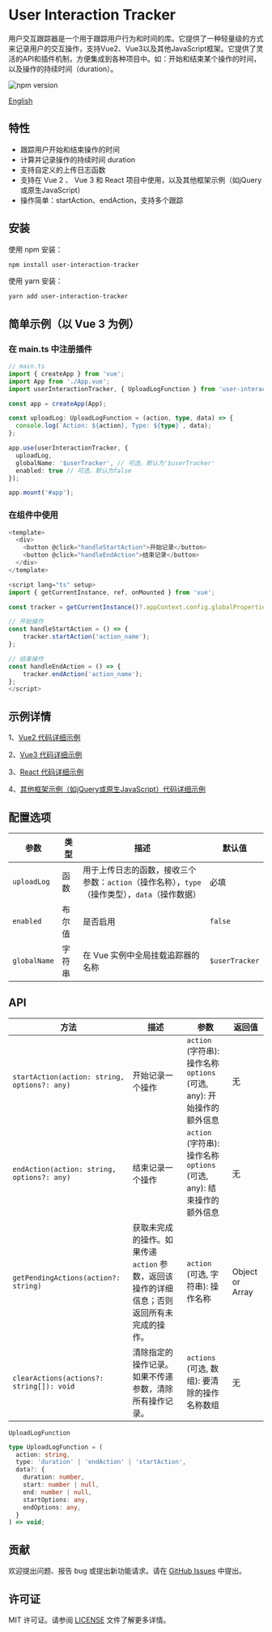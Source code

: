 # User Interaction Tracker

用户交互跟踪器是一个用于跟踪用户行为和时间的库。它提供了一种轻量级的方式来记录用户的交互操作，支持Vue2、Vue3以及其他JavaScript框架。它提供了灵活的API和插件机制，方便集成到各种项目中。如：开始和结束某个操作的时间，以及操作的持续时间（duration）。

![npm version](https://img.shields.io/npm/v/user-interaction-tracker)

[English](https://github.com/SailingCoder/user-interaction-tracker/blob/main/doc/README_EN.md)


## 特性

*   跟踪用户开始和结束操作的时间
*   计算并记录操作的持续时间 duration
*   支持自定义的上传日志函数
*   支持在 Vue 2 、 Vue 3 和 React 项目中使用，以及其他框架示例（如jQuery或原生JavaScript）
*   操作简单：startAction、endAction，支持多个跟踪

## 安装

使用 npm 安装：

```bash
npm install user-interaction-tracker
```

使用 yarn 安装：

```bash
yarn add user-interaction-tracker
```

## 简单示例（以 Vue 3 为例）

### 在 main.ts 中注册插件

```typescript
// main.ts
import { createApp } from 'vue';
import App from './App.vue';
import userInteractionTracker, { UploadLogFunction } from 'user-interaction-tracker';

const app = createApp(App);

const uploadLog: UploadLogFunction = (action, type, data) => {
  console.log(`Action: ${action}, Type: ${type}`, data);
};

app.use(userInteractionTracker, {
  uploadLog,
  globalName: '$userTracker', // 可选，默认为'$userTracker'
  enabled: true // 可选，默认为false
});

app.mount('#app');
```

### 在组件中使用

```js
<template>
  <div>
    <button @click="handleStartAction">开始记录</button>
    <button @click="handleEndAction">结束记录</button>
  </div>
</template>

<script lang="ts" setup>
import { getCurrentInstance, ref, onMounted } from 'vue';

const tracker = getCurrentInstance()?.appContext.config.globalProperties.$userTracker;

// 开始操作
const handleStartAction = () => {
    tracker.startAction('action_name');
};

// 结束操作
const handleEndAction = () => {
    tracker.endAction('action_name');
};
</script>
```

## 示例详情

1、[Vue2 代码详细示例](https://github.com/SailingCoder/user-interaction-tracker/blob/main/doc/README_CN_VUE2.md)

2、[Vue3 代码详细示例](https://github.com/SailingCoder/user-interaction-tracker/blob/main/doc/README_CN_VUE3.md)

3、[React 代码详细示例](https://github.com/SailingCoder/user-interaction-tracker/blob/main/doc/README_CN_REACT.md)

4、[其他框架示例（如jQuery或原生JavaScript）代码详细示例](https://github.com/SailingCoder/user-interaction-tracker/blob/main/doc/README_CN_OTHER.md)


## 配置选项

| 参数           | 类型  | 描述         | 默认值            |
| ------------ | --- | ------------- | -------------- |
| `uploadLog`  | 函数  | 用于上传日志的函数，接收三个参数：`action`（操作名称），`type`（操作类型），`data`（操作数据） | 必填             |
| `enabled`    | 布尔值 | 是否启用         | `false`        |
| `globalName` | 字符串 | 在 Vue 实例中全局挂载追踪器的名称  | `$userTracker` |

## API

| 方法    | 描述     | 参数       | 返回值         |
| ------ | -------- | -------- | --------- |
| `startAction(action: string, options?: any)`  | 开始记录一个操作  | `action` (字符串): 操作名称<br>`options` (可选, any): 开始操作的额外信息 | 无|
| `endAction(action: string, options?: any) `    | 结束记录一个操作 | `action` (字符串): 操作名称<br>`options` (可选, any): 结束操作的额外信息 | 无  |
| `getPendingActions(action?: string) ` | 获取未完成的操作。如果传递 `action` 参数，返回该操作的详细信息；否则返回所有未完成的操作。 | `action` (可选, 字符串): 操作名称  | Object or Array |
| `clearActions(actions?: string[]): void`  | 清除指定的操作记录。如果不传递参数，清除所有操作记录。  | `actions` (可选, 数组): 要清除的操作名称数组  | 无                      |


`UploadLogFunction`

```typescript
type UploadLogFunction = (
  action: string,
  type: 'duration' | 'endAction' | 'startAction',
  data?: {
    duration: number,
    start: number | null,
    end: number | null,
    startOptions: any,
    endOptions: any,
  }
) => void;
```

## 贡献

欢迎提出问题、报告 bug 或提出新功能请求。请在 [GitHub Issues](https://github.com/SailingCoder/user-interaction-tracker/issues) 中提出。


## 许可证

MIT 许可证。请参阅 [LICENSE](https://github.com/SailingCoder/user-interaction-tracker/blob/main/LICENSE) 文件了解更多详情。
